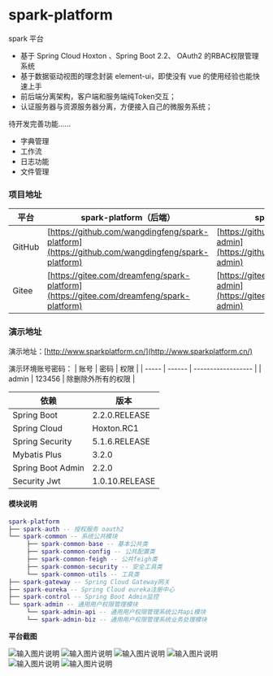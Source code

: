 # spark-platform
spark 平台

- 基于 Spring Cloud Hoxton 、Spring Boot 2.2、 OAuth2 的RBAC权限管理系统  
- 基于数据驱动视图的理念封装 element-ui，即使没有 vue 的使用经验也能快速上手  
- 前后端分离架构，客户端和服务端纯Token交互；
- 认证服务器与资源服务器分离，方便接入自己的微服务系统；

待开发完善功能......
- 字典管理
- 工作流
- 日志功能
- 文件管理

### 项目地址
 平台  | spark-platform（后端）|spark-admin（前端）
---|---|---
GitHub | [https://github.com/wangdingfeng/spark-platform](https://github.com/wangdingfeng/spark-platform)|[https://github.com/wangdingfeng/spark-admin](https://github.com/wangdingfeng/spark-admin)
Gitee  | [https://gitee.com/dreamfeng/spark-platform](https://gitee.com/dreamfeng/spark-platform)|[https://gitee.com/dreamfeng/spark-admin](https://gitee.com/dreamfeng/spark-admin)

### 演示地址

演示地址：[http://www.sparkplatform.cn/](http://www.sparkplatform.cn/)

演示环境账号密码：
| 账号  | 密码   | 权限               |
| ----- | ------ | ------------------ |
| admin | 123456 | 除删除外所有的权限 |


依赖 | 版本
---|---
Spring Boot |  2.2.0.RELEASE 
Spring Cloud | Hoxton.RC1   
Spring Security | 5.1.6.RELEASE
Mybatis Plus | 3.2.0
Spring Boot Admin | 2.2.0
Security Jwt | 1.0.10.RELEASE

#### 模块说明
```lua
spark-platform 
├── spark-auth -- 授权服务 oauth2
└── spark-common -- 系统公共模块 
     ├── spark-common-base -- 基本公共类
     ├── spark-common-config -- 公共配置类
     ├── spark-common-feigh -- 公共feigh类
     ├── spark-common-security -- 安全工具类
     └── spark-common-utils -- 工具类
├── spark-gateway -- Spring Cloud Gateway网关
├── spark-eureka -- Spring Cloud eureka注册中心
├── spark-control -- Spring Boot Admin监控
└── spark-admin -- 通用用户权限管理模块
     └── spark-admin-api -- 通用用户权限管理系统公共api模块
     └── spark-admin-biz -- 通用用户权限管理系统业务处理模块
```
 **平台截图**
 
![输入图片说明](https://images.gitee.com/uploads/images/2020/0322/160400_845b86fb_1890906.png "屏幕截图.png")
![输入图片说明](https://images.gitee.com/uploads/images/2020/0322/160509_bf5b2ae0_1890906.png "屏幕截图.png")
![输入图片说明](https://images.gitee.com/uploads/images/2020/0322/160637_d79af584_1890906.png "屏幕截图.png")
![输入图片说明](https://images.gitee.com/uploads/images/2020/0322/160659_0a3e68e0_1890906.png "屏幕截图.png")
![输入图片说明](https://images.gitee.com/uploads/images/2020/0322/160735_29eb44f6_1890906.png "屏幕截图.png")
![输入图片说明](https://images.gitee.com/uploads/images/2020/0322/160753_86cd807a_1890906.png "屏幕截图.png")